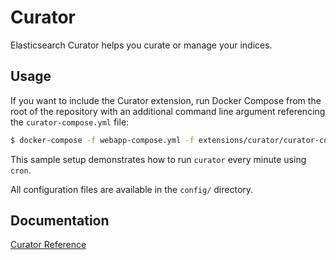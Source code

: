 # Curator

Elasticsearch Curator helps you curate or manage your indices.

## Usage

If you want to include the Curator extension, run Docker Compose from the root of the repository with an additional
command line argument referencing the `curator-compose.yml` file:

```bash
$ docker-compose -f webapp-compose.yml -f extensions/curator/curator-compose.yml up
```

This sample setup demonstrates how to run `curator` every minute using `cron`.

All configuration files are available in the `config/` directory.

## Documentation

[Curator Reference](https://www.elastic.co/guide/en/elasticsearch/client/curator/current/index.html)
